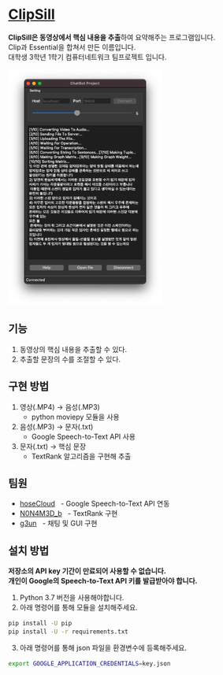 # [ClipSill](https://github.com/hoseCloud/ClipSill)

**ClipSill은 동영상에서 핵심 내용을 추출**하여 요약해주는 프로그램입니다.  
Clip과 Essential을 합쳐서 만든 이름입니다.  
대학생 3학년 1학기 컴퓨터네트워크 팀프로젝트 입니다.

<img src="clipSillComplete.png" height="480" alt="clipSillComplete" />

## 기능

1. 동영상의 핵심 내용을 추출할 수 있다.
2. 추출할 문장의 수를 조절할 수 있다.

## 구현 방법

1. 영상(.MP4) → 음성(.MP3)
   - python moviepy 모듈을 사용
2. 음성(.MP3) → 문자(.txt)
   - Google Speech-to-Text API 사용
3. 문자(.txt) → 핵심 문장
   - TextRank 알고리즘을 구현해 추출

## 팀원

- [hoseCloud](https://github.com/hoseCloud)
    - Google Speech-to-Text API 연동
- [N0N4M3D_b](https://github.com/N0N4M3D-b)
    - TextRank 구현
- [g3un](https://github.com/g3un)
    - 채팅 및 GUI 구현

## 설치 방법

**저장소의 API key 기간이 만료되어 사용할 수 없습니다.**  
**개인이 Google의 Speech-to-Text API 키를 발급받아야 합니다.**

1. Python 3.7 버전을 사용해야합니다.
2. 아래 명령어를 통해 모듈을 설치해주세요.

```bash
pip install -U pip
pip install -U -r requirements.txt
```

3. 아래 명령어를 통해 json 파일을 환경변수에 등록해주세요.

```bash
export GOOGLE_APPLICATION_CREDENTIALS=key.json
```

